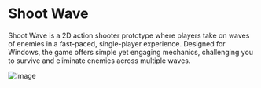 # Shoot Wave
Shoot Wave is a 2D action shooter prototype where players take on waves of enemies in a fast-paced, single-player experience. Designed for Windows, the game offers simple yet engaging mechanics, challenging you to survive and eliminate enemies across multiple waves.

![image](https://github.com/user-attachments/assets/74f1266b-69ae-4396-9128-b119f5f7bfb9)

